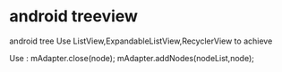 # android treeview
android tree
Use ListView,ExpandableListView,RecyclerView to achieve




Use :
mAdapter.close(node);
mAdapter.addNodes(nodeList,node);

